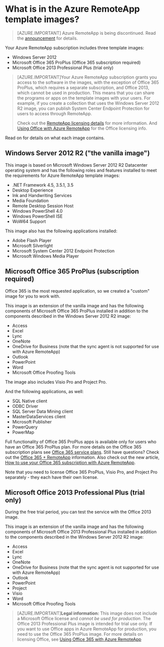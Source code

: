 <properties
    pageTitle="What is in the Azure RemoteApp template images? | Microsoft Azure"
    description="Learn about the template images included with Azure RemoteApp."
    services="remoteapp"
    documentationCenter=""
    authors="lizap"
    manager="mbaldwin" />

<tags
    ms.service="remoteapp"
    ms.workload="compute"
    ms.tgt_pltfrm="na"
    ms.devlang="na"
    ms.topic="get-started-article"
    ms.date="08/15/2016"
    ms.author="elizapo" />

# <a name="what-is-in-the-azure-remoteapp-template-images"></a>What is in the Azure RemoteApp template images?

> [AZURE.IMPORTANT]
> Azure RemoteApp is being discontinued. Read the [announcement](https://go.microsoft.com/fwlink/?linkid=821148) for details.

Your Azure RemoteApp subscription includes three template images:


- Windows Server 2012
- Microsoft Office 365 ProPlus (Office 365 subscription required)
- Microsoft Office 2013 Professional Plus (trial only)

> [AZURE.IMPORTANT]Your Azure RemoteApp subscription grants you access to the software in the images, with the exception of Office 365 ProPlus, which requires a separate subscription, and Office 2013, which cannot be used in production. This means that you can share the programs or apps on the template images with your users. For example, if you create a collection that uses the Windows Server 2012 R2 image, you can publish System Center Endpoint Protection for users to access through RemoteApp.
>
> Check out the [RemoteApp licensing details](remoteapp-licensing.md) for more information. And [Using Office with Azure RemoteApp](remoteapp-o365.md) for the Office licensing info.

Read on for details on what each image contains.

## <a name="windows-server-2012-r2--the-vanilla-image"></a>Windows Server 2012 R2  ("the vanilla image")
This image is based on Microsoft Windows Server 2012 R2 Datacenter operating system and has the following roles and features installed to meet the requirements for Azure RemoteApp template images:


- .NET Framework 4.5, 3.5.1, 3.5
- Desktop Experience
- Ink and Handwriting Services
- Media Foundation
- Remote Desktop Session Host
- Windows PowerShell 4.0
- Windows PowerShell ISE
- WoW64 Support

This image also has the following applications installed:

- Adobe Flash Player
- Microsoft Silverlight
- Microsoft System Center 2012 Endpoint Protection
- Microsoft Windows Media Player


## <a name="microsoft-office-365-proplus-subscription-required"></a>Microsoft Office 365 ProPlus (subscription required)
Office 365 is the most requested application, so we created a "custom" image for you to work with.

This image is an extension of the vanilla image and has the following components of Microsoft Office 365 ProPlus installed in addition to the components described in the Windows Server 2012 R2 image:


- Access
- Excel
- Lync
- OneNote
- OneDrive for Business (note that the sync agent is not supported for use with Azure RemoteApp)
- Outlook
- PowerPoint
- Word
- Microsoft Office Proofing Tools

The image also includes Visio Pro and Project Pro.

And the following applications, as well:

- SQL Native client
- ODBC Driver
- SQL Server Data Mining client
- MasterDataServices client
- Microsoft Publisher
- PowerQuery
- PowerMap


Full functionality of Office 365 ProPlus apps is available only for users who have an Office 365 ProPlus plan. For more details on the Office 365 subscription plans see [Office 365 service plans](http://technet.microsoft.com/library/office-365-plan-options.aspx). Still have questions? Check out the [Office 365 + RemoteApp](remoteapp-o365.md) information. Also check out the new article, [How to use your Office 365 subscription with Azure RemoteApp](remoteapp-officesubscription.md).

Note that you need to license Office 365 ProPlus, Visio Pro, and Project Pro separately - they each have their own license.

## <a name="microsoft-office-2013-professional-plus-trial-only"></a>Microsoft Office 2013 Professional Plus (trial only)
During the free trial period, you can test the service with the Office 2013 image.

This image is an extension of the vanilla image and has the following components of Microsoft Office 2013 Professional Plus installed in addition to the components described in the Windows Server 2012 R2 image:


- Access
- Excel
- Lync
- OneNote
- OneDrive for Business (note that the sync agent is not supported for use with Azure RemoteApp)
- Outlook
- PowerPoint
- Project
- Visio
- Word
- Microsoft Office Proofing Tools

> [AZURE.IMPORTANT]**Legal information:** This image does not include a Microsoft Office license and *cannot be used for production*. The Office 2013 Professional Plus image is intended for trial use only. If you want to use Office apps in Azure RemoteApp for production, you need to use the Office 365 ProPlus image. For more details on licensing Office, see [Using Office 365 with Azure RemoteApp](remoteapp-o365.md)
